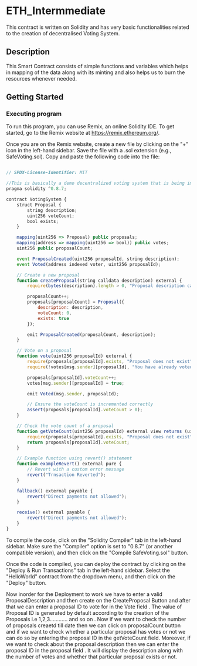 # ETH_Intermmediate

This contract is written on Solidity and has very basic functionalities related to the creation of decentralised Voting System.

## Description

This Smart Contract consists of simple functions and variables which helps in mapping of the data along with its minting and also helps us to burn the resources whenever needed.
## Getting Started

### Executing program

To run this program, you can use Remix, an online Solidity IDE. To get started, go to the Remix website at https://remix.ethereum.org/.

Once you are on the Remix website, create a new file by clicking on the "+" icon in the left-hand sidebar. Save the file with a .sol extension (e.g., SafeVoting.sol). Copy and paste the following code into the file:

```javascript

// SPDX-License-Identifier: MIT

//This is basically a demo decentralized voting system that is being implemented in the solidity language
pragma solidity ^0.8.7;

contract VotingSystem {
    struct Proposal {
        string description;
        uint256 voteCount;
        bool exists;
    }

    mapping(uint256 => Proposal) public proposals;
    mapping(address => mapping(uint256 => bool)) public votes;
    uint256 public proposalCount;

    event ProposalCreated(uint256 proposalId, string description);
    event Voted(address indexed voter, uint256 proposalId);

    // Create a new proposal
    function createProposal(string calldata description) external {
        require(bytes(description).length > 0, "Proposal description cannot be empty");

        proposalCount++;
        proposals[proposalCount] = Proposal({
            description: description,
            voteCount: 0,
            exists: true
        });

        emit ProposalCreated(proposalCount, description);
    }

    // Vote on a proposal
    function vote(uint256 proposalId) external {
        require(proposals[proposalId].exists, "Proposal does not exist");
        require(!votes[msg.sender][proposalId], "You have already voted on this proposal");

        proposals[proposalId].voteCount++;
        votes[msg.sender][proposalId] = true;

        emit Voted(msg.sender, proposalId);

        // Ensure the voteCount is incremented correctly
        assert(proposals[proposalId].voteCount > 0);
    }

    // Check the vote count of a proposal
    function getVoteCount(uint256 proposalId) external view returns (uint256) {
        require(proposals[proposalId].exists, "Proposal does not exist");
        return proposals[proposalId].voteCount;
    }

    // Example function using revert() statement
    function exampleRevert() external pure {
        // Revert with a custom error message
        revert("Trnsaction Reverted");
    }

    fallback() external payable {
        revert("Direct payments not allowed");
    }

    receive() external payable {
        revert("Direct payments not allowed");
    }
}

```

To compile the code, click on the "Solidity Compiler" tab in the left-hand sidebar. Make sure the "Compiler" option is set to "0.8.7" (or another compatible version), and then click on the "Compile SafeVoting.sol" button.

Once the code is compiled, you can deploy the contract by clicking on the "Deploy & Run Transactions" tab in the left-hand sidebar. Select the "HelloWorld" contract from the dropdown menu, and then click on the "Deploy" button.

Now inorder for the Deployment to work we have to enter a valid ProposalDescription and then create on the CreateProposal Button and after that we can enter a proposal ID to vote for in the Vote field . The value of Proposal ID is generated by default according to the creation of the Proposals i.e 1,2,3............ and so on . Now if we want to check the number of proposals creaetd till date then we can click on proposalCount button and if we want to check whether a particular proposal has votes or not we can do so by entering the proposal ID in the getVoteCount field. Moreover, if we want to check about the proposal description then we can enter the proposal ID in the proposal field . It will display the description along with the number of votes and whether that particular proposal exists or not.
